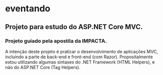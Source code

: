 # eventando

## Projeto para estudo do ASP.NET Core MVC.

### Projeto guiado pela apostila da IMPACTA.

A intenção deste projeto é praticar o desenvolvimento de aplicações MVC, incluindo a parte de back-end e front-end (com Razor).
Propositalmente estou utilizando algumas sintaxes do .NET Framework (HTML Helpers), e não do ASP.NET Core (Tag Helpers).